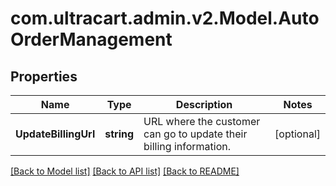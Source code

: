 # com.ultracart.admin.v2.Model.AutoOrderManagement
## Properties

Name | Type | Description | Notes
------------ | ------------- | ------------- | -------------
**UpdateBillingUrl** | **string** | URL where the customer can go to update their billing information. | [optional] 


[[Back to Model list]](../README.md#documentation-for-models) [[Back to API list]](../README.md#documentation-for-api-endpoints) [[Back to README]](../README.md)

